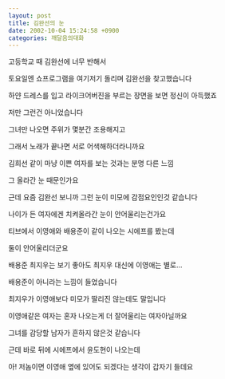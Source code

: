 ```yaml
---
layout: post
title: 김완선의 눈
date: 2002-10-04 15:24:58 +0900
categories: 깨달음의대화
---
```

고등학교 때 김완선에 너무 반해서
  
토요일엔 쇼프로그램을 여기저기 돌리며 김완선을 찾고했습니다
  
하얀 드레스를 입고 라이크어버진을 부르는 장면을 보면 정신이 아득했죠
  
저만 그런건 아니었습니다
  
그녀만 나오면 주위가 몇분간 조용해지고
  
그래서 노래가 끝나면 서로 어색해하더라니까요
  
김희선 같이 마냥 이쁜 여자를 보는 것과는 분명 다른 느낌
  
그 올라간 눈 때문인가요
  
근데 요즘 김완선 보니까 그런 눈이 미모에 감점요인인것 같습니다
  
나이가 든 여자에겐 치켜올라간 눈이 안어울리는건가요
  

  
티브에서 이영애와 배용준이 같이 나오는 시에프를 봤는데
  
둘이 안어울리더군요
  
배용준 최지우는 보기 좋아도 최지우 대신에 이영애는 별로...
  
배용준이 아니라는 느낌이 들었습니다
  
최지우가 이영애보다 미모가 딸리진 않는데도 말입니다
  
이영애같은 여자는 혼자 나오는게 더 잘어울리는 여자아닐까요
  
그녀를 감당할 남자가 흔하지 않은것 같습니다
  
근데 바로 뒤에 시에프에서 윤도현이 나오는데
  
아! 저놈이면 이영애 옆에 있어도 되겠다는 생각이 갑자기 들데요